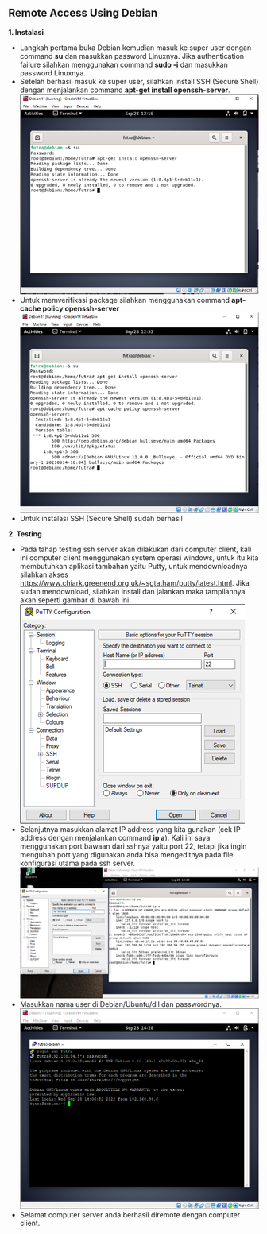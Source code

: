 ## Remote Access Using Debian

**1. Instalasi**
+ Langkah pertama buka Debian kemudian masuk ke super user dengan command **su** dan masukkan password Linuxnya. Jika authentication failure silahkan menggunakan command **sudo -i** dan masukkan password Linuxnya.
+ Setelah berhasil masuk ke super user, silahkan install  SSH 
(Secure Shell) dengan menjalankan command **apt-get install openssh-server**.
![Image](AST2_1.png)
+ Untuk memverifikasi package silahkan menggunakan command **apt-cache policy openssh-server**
![Image](AST2_2.png)
+ Untuk instalasi SSH (Secure Shell) sudah berhasil

**2. Testing**
+ Pada tahap testing ssh server akan dilakukan dari computer client, kali ini computer client menggunakan system operasi windows, untuk itu kita membutuhkan aplikasi tambahan yaitu Putty, untuk mendownloadnya silahkan akses <ins>https://www.chiark.greenend.org.uk/~sgtatham/putty/latest.html</ins>. Jika sudah 
mendownload, silahkan install dan jalankan maka tampilannya akan seperti gambar di bawah ini.
![Image](AST2_3.png)
+  Selanjutnya masukkan alamat IP address yang kita gunakan (cek IP address dengan menjalankan command **ip a**). Kali ini saya menggunakan port bawaan dari sshnya yaitu port 22, tetapi jika ingin mengubah port yang digunakan anda bisa mengeditnya pada file konfigurasi utama pada ssh server.
![Image](AST2_4.png)
+ Masukkan nama user di Debian/Ubuntu/dll dan passwordnya.
![Image](AST2_5.png)
+ Selamat computer server anda berhasil diremote dengan computer client.
